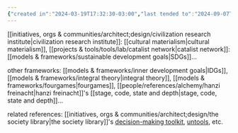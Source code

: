 ```yaml
---
{"created in":"2024-03-19T17:32:30-03:00","last tended to":"2024-09-07T21:10:47-03:00","aliases":["frameworks","framework"],"tags":["design","concept","🌱"],"dg-publish":true,"permalink":"/concepts/coordination-frameworks/","dgPassFrontmatter":true,"created":"2024-03-19T17:32:30.978-03:00","updated":"2024-09-07T21:11:12.035-03:00"}
---
```


[[initiatives, orgs & communities/architect;design/civilization research institute\|civilization research institute]]: [[cultural materialism\|cultural materialism]], [[projects & tools/tools/lab/catalist network\|catalist network]]: [[models & frameworks/sustainable development goals\|SDGs]]...

other frameworks: [[models & frameworks/inner development goals\|IDGs]], [[models & frameworks/integral theory\|integral theory]], [[models & frameworks/fourgames\|fourgames]], [[people/references/alchemy/hanzi freinacht\|hanzi freinacht]]'s [[stage, code, state and depth\|stage, code, state and depth]]...

related references: [[initiatives, orgs & communities/architect;design/the society library\|the society library]]'s [decision-making toolkit](https://www.societylibrary.org/improve-decisionmaking), [untools](https://untools.co/), etc.